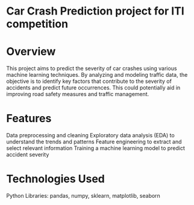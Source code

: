 # Car Crash Prediction project for ITI competition
# Overview
This project aims to predict the severity of car crashes using various machine learning techniques. By analyzing and modeling traffic data, the objective is to identify key factors that contribute to the severity of accidents and predict future occurrences. This could potentially aid in improving road safety measures and traffic management.
# Features
Data preprocessing and cleaning
Exploratory data analysis (EDA) to understand the trends and patterns
Feature engineering to extract and select relevant information
Training a machine learning model to predict accident severity
# Technologies Used
Python
Libraries: pandas, numpy, sklearn, matplotlib, seaborn
